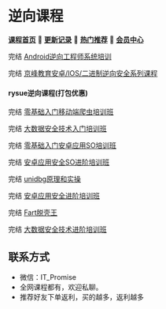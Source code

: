 # 逆向课程

[**课程首页**](../../README.md) 💖 [**更新记录**](./gxjl.md) 💖 [**热门推荐**](./rmtj.md) 💖 [**会员中心**](./vip.md)

完结 [Android逆向工程师系统培训](https://ke.yijincc.com/coursep-66.htm)

完结 [京峰教育安卓/IOS/二进制逆向安全系列课程](https://m.ke.qq.com/course/package/53487)

#### rysue逆向课程(打包优惠)

完结 [零基础入门移动端爬虫培训班](https://m.weishi100.com/mweb/series/?id=1196327)

完结 [大数据安全技术入门培训班](https://m.weishi100.com/mweb/series/?id=1274989)

完结 [零基础入门安卓应用SO培训班](https://m.weishi100.com/mweb/series/?id=1229418)

完结 [安卓应用安全SO进阶培训班](https://m.weishi100.com/mweb/series/?id=1311381)

完结 [unidbg原理和实操](https://m.weishi100.com/mweb/series/?id=1304337)

完结 [安卓应用安全进阶培训班](https://m.weishi100.com/mweb/series/?id=1214782)

完结 [Fart脱壳王](https://m.weishi100.com/mweb/series/?id=1266830)

完结 [大数据安全技术进阶培训班](https://appli0n8byd8759.h5.xiaoeknow.com/v1/goods/goods_detail/p_6242ef02e4b0812e1785341c?type=3)



## **联系方式**

-  微信：IT_Promise
-  全网课程都有，欢迎私聊。
-  推荐好友下单返利，买的越多，返利越多
